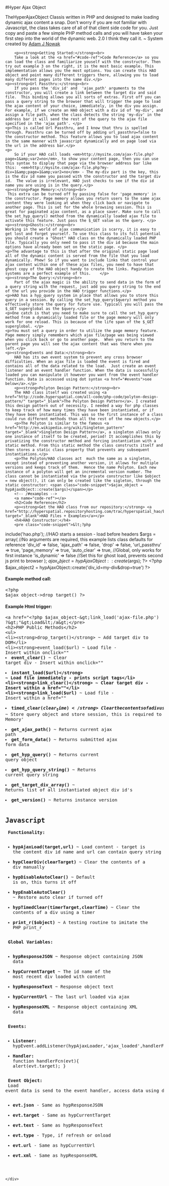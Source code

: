 #Hyper Ajax Object

<div id="content-left">
        <p>TheHyperAjaxObject Classis written in PHP and designed to make loading dynamic ajax content a snap. Don't worry if you are not familiar with Javascript, the class takes care of all of that client side code for you. Just copy and paste a few simple PHP method calls and you will have taken your first step into the world of the dynamic web. 2.0 I think they call it. ~ System created by <a href="http://adamjnowak.com" target="_blank">Adam J Nowak</a></p>
        
        <p><strong>Getting Started:</strong><br>
        Take a look at the <a href="#code-ref">Code Reference</a> so you can load the class and familiarize youself with the constructor. Then try out example 3 on the right, it is the most basic example. This implementation allows you the most options. You can create this HAO object and point many different triggers there, allowing you to load many different pages into the same div.</p>
    <p><strong>Url Passthru:</strong><br>
        If you pass the 'div_id' and  'ajax_path' arguments to the constructor, you will create a link between the target div and said file.  This binding allows you all sorts of extras. First off you can pass a query string to the browser that will trigger the page to load the ajax content of your choice, immediately, in the div you assign. For example, if we create an HAO object with a div id of 'my-div', and assign a file path, when the class detects the string 'my-div' in the address bar it will send the rest of the query to the ajax file specified in the 'ajax_path'. </p>
    <p>This is called Url Passthru, and I know that thru is spelled through. Passthru can be turned off by adding url_passthru=false to the constructor method. This feature allows you to load ajax content in the same manner with javascript dynamically and on page load via the url in the address bar.</p>
    <p>
        So if your HAO call loads <em>http://mysite.com/ajax-file.php?page=1&amp;var2=no</em>, to show your content page, then you can use this syntax to display that page via the browser address bar like this:  <em>http://mysite.com/ajax-file.php?my-div=1&amp;page=1&amp;var2=no</em> - The my-div part is the key, this is the div id name you passed with the constructor and the target div id.  The value is irrelevant, HAO just checks to see if the div id name you are using is in the query.</p>
    <p><strong>Page Memory:</strong><br>
     This extra can be turned off by passing false for 'page_memory' in the constructor. Page memory allows you return users to the same ajax content they were looking at when they click back or navigate to  another page. This is set for the whole browsing session. This is great for paginated ajax content, as a place saver. Make sure to call the set_hyp_query() method from the dynamically loaded ajax file to activate this feature. Just pass the $_GET value as the query. </p>
    <p><strong>Ghosts:</strong><br>
    Working in the world of ajax communication is scarry, it is easy to get lost and forget yourself. To use this class to its full potential you should create a "Ghost" HAO class on the dynamically loaded PHP file. Typically you only need to pass it the div id because the main options have already been set on the static page. </p>
    <p>The advantage to this is that after the original static page load all of the dynamic content is served from the file that you load dynamically. Phew! So if you want to include links that control your ajax content within one of these ajax files, you need to have that ghost copy of the HAO object handy to create the links. Pagination systems are a perfect example of this.    </p>
    <p><strong>The Query:</strong><br>
        Part of the ajax magic is the ability to send data in the form of a query string with the request, just add you query string to the end of the url you provide in the HAO trigger functions.</p>
    <p>HAO has a hyp_query system in place that allows you to store this query in a session. By calling the set_hyp_query($query) method you effectively store the query for future use. Typicall you will pass the $_GET superglobal as the $query.</p>
    <p>One catch is that you need to make sure to call the set_hyp_query method from a dynamically loaded file or the page memory will only work for one reload. This is because of the life span of the $_GET superglobal. </p>
    <p>You must set a query in order to utilize the page memory feature.  Page memory simply remembers which ajax file/page was being viewed when you click back or go to another page.  When you return to the parent page you will see the ajax content that was there when you left.</p>
    <p><strong>Events and Data:</strong><br>
        HAO has its own event system to prevent any cross browser difficulties. When an ajax file is loaded the event is fired and contains all of the data related to the load.  Just create an event listener and an event handler function. When the data is sucessfully loaded you can manipulate it however you want from the event handler function. Data is accessed using dot syntax <a href="#events">see below</a>.</p>
        <p><strong>Polyton Design Pattern:</strong><br>
        The HAO class itself was created using <a href="http://code.hyperspatial.com/all-code/php-code/polyton-design-pattern/" target="_blank">The Polyton Design Pattern</a>. I created this design pattern out of necessity. I needed a way for php classes to keep track of how many times they have been instantiated, or if they have been instantiated. This was so the first instance of a class could run different methods than all the rest of the new objects.</p>
        <p>The Polyton is similar to the famous <a href="http://en.wikipedia.org/wiki/Singleton_pattern" target="_blank">Singleton Design Pattern</a>, a singleton allows only one instance of itself to be created, period! It accomplishes this by privatizing the constructor method and forcing instantiation with a static method. From this static method the class constructs itself and then stores a static class property that prevents any subsequent instantiations.</p>
        <p>The Polyton/HAO classes act  much the same as a singleton, except instead of preventing another version, it allows for multiple versions and keeps track of them.  Hence the name Polyton. Each new instance of a polyton will get an incremental version number. The class cannot be instantiated via the private constructor like $object = new object(), it can only be created like the sigleton, through the static constructor: <span class="code-snippet">$ajax_object = hypAjaxObject::create($args)</span></p>
        <!-- /#examples -->
        <a name="code-ref"></a>
        <h2>Code Reference</h2>
        <p><strong>Get the HAO class from our repository:</strong> <a href="http://hyperspatial.repositoryhosting.com/trac/hyperspatial_hao/browser/tags/1.0" target="_blank">HAO Files + Examples</a></p>
        <h4>HAO Constructor:</h4>
        <pre class="code-snippet">&lt;?php
include('hao.php'); //HAO starts a session - load before headers
$args = array( //No arguments are required, this example lists class defaults for reference
    'div_id' =&gt; false,
    'ajax_path' =&gt; false,
    'drop' =&gt; false,
    'url_passthru' =&gt; true,
    'page_memory' =&gt; true,
    'auto_clear' =&gt; true, //Global, only works for first instance
    'is_dynamic' =&gt; false //Set this for ghost load, prevents second js print to browser
);
$ajax_object = hypAjaxObject::create($args);
?&gt;
&lt;?php $ajax_object2 = hypAjaxObject::create('div_id=my-div&amp;drop=true') ?&gt;</pre>
        <h4>Example method call:</h4>
        <pre class="code-snippet">&lt;?php $ajax_object-&gt;drop_target() ?&gt;</pre>
        <h4>Example Html trigger:</h4>
        <pre class="code-snippet">&lt;a href="&lt;?php $ajax_object-&gt;link_load('ajax-file.php') ?&gt;"&gt;Load&lt;/a&gt;</pre>
        <h2>PHP Public Methods</h2>
        <ul>
            <li><strong>drop_target()</strong> ~ Add target div to DOM</li>
            <li><strong>event_load($url)</strong> ~ Load file - Insert within onclick=""</li>
            <li><strong>event_clear()</strong> ~ Clear target div -  Insert within onclick=""</li>
            <li><strong>instant_load($url)</strong> ~ Load file immediately - prints script tags</li>
            <li><strong>link_clear()</strong> ~ Clear target div - Insert within a href=""</li>
            <li><strong>link_load($url)</strong> ~ Load file - Insert within a href=""</li>
            <li><strong>timed_clear($clear_time)</strong> ~ Clear the contents of a div using a timer</li>
            <li><strong>timed_refresh($refresh_file,$refresh_time)</strong> ~ Load file continually using a timer</li>
        </ul>
        <strong>Accessors:</strong>
        <ul>
            <li><strong>set_hyp_query($query)</strong> ~ Store query object and store session, this is required to use 'Page Memory'</li>
            <li><strong>get_ajax_path()</strong> ~ Returns current ajax path
            </li><li><strong>get_form_data()</strong> ~ Returns submitted ajax form data</li>
            <li><strong>get_hyp_query()</strong> ~ Returns current query object</li>
            <li><strong>get_hyp_query_string()</strong> ~ Returns current query string</li>
            <li><strong>get_target_div_array()</strong> ~ Returns list of all instantiated object div id's</li>
            <li><strong>get_version()</strong> ~ Returns instance version</li>
        </ul>
        <h2>Javascript</h2>
        <strong>Functionality:</strong>
        <ul>
            <li><strong>hypAjaxLoad(target,url)</strong> ~ Load content - target is the content div id name and url can contain query string</li>
            <li><strong>hypClearDiv(clearTarget)</strong> ~ Clear the contents of a div manually</li>
            <li><strong>hypDisableAutoClear()</strong> ~ Default is on, this turns it off</li>
            <li><strong>hypEnableAutoClear()</strong> ~ Restore auto clear if turned off</li>
            <li><strong>hypTimedClear(timerTarget,clearTime)</strong> ~ Clear the contents of a div using a timer</li>
            <li><strong>print_r($object)</strong> ~ A testing routine to imitate the PHP print_r</li>
        </ul>
        <strong>Global Variables:</strong>
        <ul>
            <li><strong>hypResponseJSON</strong> ~ Response object containing JSON data</li>
            <li><strong>hypCurrentTarget</strong> ~ The id name of the most recent div loaded with content</li>
            <li><strong>hypResponseText</strong> ~ Response object text</li>
            <li><strong>hypCurrentUrl</strong> ~ The last url loaded via ajax</li>
            <li><strong>hypResponseXML</strong> ~ Response object containing XML data</li>
        </ul>
        <strong id="events">Events:</strong>
        <ul>
        	<li><strong>Listener:</strong><br>hypEvent.addListener(hypAjaxLoader,'ajax_loaded',handlerFcn);</li>
            <li><strong>Handler:</strong><br>function handlerFcn(evt){ alert(evt.target); }</li>
        </ul>
        <strong>Event Object:</strong><br>
        Load event data is send to the event handler, access data using dot syntax
        <ul>
        	<li><strong>evt.json</strong> - Same as hypResponseJSON</li>
            <li><strong>evt.target</strong> - Same as hypCurrentTarget</li>
            <li><strong>evt.text</strong> - Same as hypResponseText</li>
            <li><strong>evt.type</strong> - Type, if refresh or onload</li>
            <li><strong>evt.url</strong> - Same as hypCurrentUrl</li>
            <li><strong>evt.xml</strong> - Same as hypResponseXML</li>
        </ul>
       
    </div>
